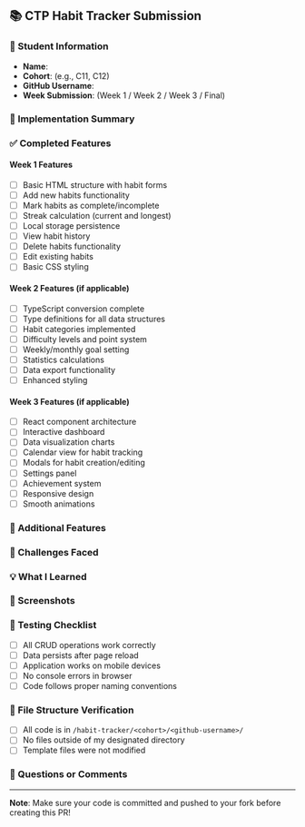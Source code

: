 ## 📚 CTP Habit Tracker Submission

### 📝 Student Information
- **Name**: 
- **Cohort**: (e.g., C11, C12)
- **GitHub Username**: 
- **Week Submission**: (Week 1 / Week 2 / Week 3 / Final)

### 🎯 Implementation Summary
<!-- Provide a brief overview of what you implemented this week -->


### ✅ Completed Features
<!-- Check off the features you've implemented -->

#### Week 1 Features
- [ ] Basic HTML structure with habit forms
- [ ] Add new habits functionality
- [ ] Mark habits as complete/incomplete
- [ ] Streak calculation (current and longest)
- [ ] Local storage persistence
- [ ] View habit history
- [ ] Delete habits functionality
- [ ] Edit existing habits
- [ ] Basic CSS styling

#### Week 2 Features (if applicable)
- [ ] TypeScript conversion complete
- [ ] Type definitions for all data structures
- [ ] Habit categories implemented
- [ ] Difficulty levels and point system
- [ ] Weekly/monthly goal setting
- [ ] Statistics calculations
- [ ] Data export functionality
- [ ] Enhanced styling

#### Week 3 Features (if applicable)
- [ ] React component architecture
- [ ] Interactive dashboard
- [ ] Data visualization charts
- [ ] Calendar view for habit tracking
- [ ] Modals for habit creation/editing
- [ ] Settings panel
- [ ] Achievement system
- [ ] Responsive design
- [ ] Smooth animations

### 🚀 Additional Features
<!-- List any extra features you implemented beyond the requirements -->


### 🤔 Challenges Faced
<!-- Describe any significant challenges you encountered and how you solved them -->


### 💡 What I Learned
<!-- Share the most important things you learned during this week's implementation -->


### 📸 Screenshots
<!-- Optional: Add screenshots of your application to showcase your work -->
<!-- You can drag and drop images directly into this text area -->


### 🧪 Testing Checklist
- [ ] All CRUD operations work correctly
- [ ] Data persists after page reload
- [ ] Application works on mobile devices
- [ ] No console errors in browser
- [ ] Code follows proper naming conventions

### 📁 File Structure Verification
- [ ] All code is in `/habit-tracker/<cohort>/<github-username>/`
- [ ] No files outside of my designated directory
- [ ] Template files were not modified

### 💭 Questions or Comments
<!-- Any questions for instructors or additional comments about your submission -->


---
**Note**: Make sure your code is committed and pushed to your fork before creating this PR!